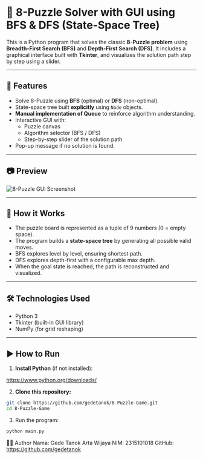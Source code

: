 # 🧩 8-Puzzle Solver with GUI using BFS & DFS (State-Space Tree)

This is a Python program that solves the classic **8-Puzzle problem** using **Breadth-First Search (BFS)** and **Depth-First Search (DFS)**. It includes a graphical interface built with **Tkinter**, and visualizes the solution path step by step using a slider.

---

## 📌 Features

- Solve 8-Puzzle using **BFS** (optimal) or **DFS** (non-optimal).
- State-space tree built **explicitly** using `Node` objects.
- **Manual implementation of Queue** to reinforce algorithm understanding.
- Interactive GUI with:
  - Puzzle canvas
  - Algorithm selector (BFS / DFS)
  - Step-by-step slider of the solution path
- Pop-up message if no solution is found.

---

## 📷 Preview

![8-Puzzle GUI Screenshot](https://via.placeholder.com/600x300?text=8-Puzzle+GUI+Screenshot)

---

## 🧠 How it Works

- The puzzle board is represented as a tuple of 9 numbers (0 = empty space).
- The program builds a **state-space tree** by generating all possible valid moves.
- BFS explores level by level, ensuring shortest path.
- DFS explores depth-first with a configurable max depth.
- When the goal state is reached, the path is reconstructed and visualized.

---

## 🛠 Technologies Used

- Python 3
- Tkinter (built-in GUI library)
- NumPy (for grid reshaping)

---

## ▶️ How to Run

1. **Install Python** (if not installed):

https://www.python.org/downloads/

2. **Clone this repository:**
```bash
git clone https://github.com/gedetanok/8-Puzzle-Game.git
cd 8-Puzzle-Game
```

3. Run the program:

```bash
python main.py
```

🧑‍💻 Author
Nama: Gede Tanok Arta Wijaya
NIM: 2315101018
GitHub: https://github.com/gedetanok

